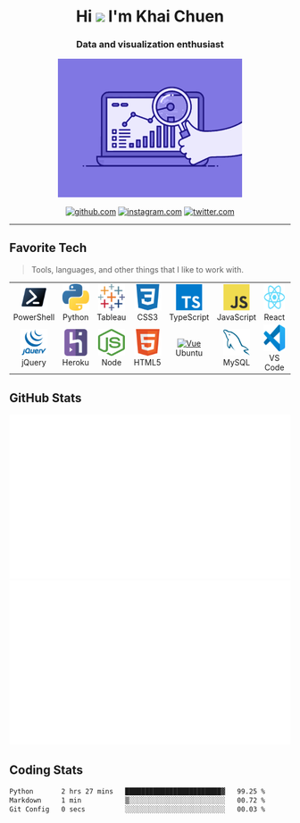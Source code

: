<h1 align="center">Hi <img src="https://user-images.githubusercontent.com/42378118/110234147-e3259600-7f4e-11eb-95be-0c4047144dea.gif" width="30"> I'm Khai Chuen</h1>
<h3 align="center">Data and visualization enthusiast</h3>

<div align="center">

<img src="./banner.gif" width="330">
  
[![github.com](https://img.shields.io/badge/GitHub-100000?style=for-the-badge&logo=github&logoColor=white)](https://github.com/yapkhaichuen)
[![instagram.com](https://img.shields.io/badge/Instagram-E4405F?style=for-the-badge&logo=instagram&logoColor=white)](https://www.instagram.com/khaichuenyap/)
[![twitter.com](https://img.shields.io/badge/Twitter-1DA1F2?style=for-the-badge&logo=twitter&logoColor=white)](https://twitter.com/KhaiYap)
  
</div>

***

<h2 align="left" id="yapkhaichuen">Favorite Tech</h2>

> Tools, languages, and other things that I like to work with.

<table>
  <tr>
    <td align="center" width="96">
      <a href="https://docs.microsoft.com/en-us/powershell/">
        <img src="./img/PowerShell_Core_6.0_icon.png" width="48" height="48" alt="PowerShell" />
      </a>
      <br>PowerShell
    </td>
    <td align="center" width="96">
      <a href="https://www.python.org/">
        <img src="./img/Python-logo-notext.svg" width="48" height="48" alt="Python" />
      </a>
      <br>Python
    </td>
    <td align="center" width="96">
      <a href="https://www.tableau.com/">
        <img src="./img/tableau-software.svg" width="48" height="48" alt="Tableau" />
      </a>
      <br>Tableau
    </td>
    <td align="center" width="96">
      <a href="https://www.w3schools.com/css/">
        <img src="./img/Devicon-css3-plain.svg" width="48" height="48" alt="CSS3" />
      </a>
      <br>CSS3
    </td>
    <td align="center" width="96">
      <a href="https://www.typescriptlang.org/">
        <img src="./img/typescript-original.svg" width="48" height="48" alt="TypeScript" />
      </a>
      <br>TypeScript
    </td>
    <td align="center" width="96">
      <a href="https://www.javascript.com/">
        <img src="./img/javascript-original.svg" width="48" height="48" alt="JavaScript" />
      </a>
      <br>JavaScript
    </td>
    <td align="center" width="96">
      <a href="https://reactjs.org/" >
        <img src="./img/react-original.svg" width="48" height="48" alt="React" />
      </a>
      <br>React
    </td>
    <td align="center" width="96">
      <a href="https://git-scm.com/">
        <img src="./img/Git_icon.svg" width="48" height="48" alt="Git" />
      </a>
      <br>Git
    </td>
    <td align="center" width="96">
      <a href="https://sass-lang.com/">
        <img src="./img/sass-1.svg" width="48" height="48" alt="Sass" />
      </a>
      <br>Sass
    </td>
  </tr>
  <tr>
    <td align="center" width="96"> 
      <a href="https://jquery.com/" >
        <img src="./img/jquery_plain_wordmark_logo_icon_146445.svg" width="48" height="48" alt="jQuery" />
      </a>
      <br>jQuery
    </td>
    <td align="center" width="96">
      <a href="https://www.heroku.com/" >
        <img src="./img/heroku.svg" width="48" height="48" alt="Heroku" />
      </a>
      <br>Heroku
    </td>
    <td align="center"  width="96">
      <a href="https://nodejs.org/en/">
        <img src="./img/nodejs-seeklogo.com.svg" width="48" height="48" alt="Node" />
      </a>
      <br>Node
    </td>
    <td align="center"  width="96">
      <a href="https://www.w3schools.com/html/">
        <img src="./img/HTML5_Badge.svg" width="48" height="48" alt="HTML5" />
      </a>
      <br>HTML5
    </td>
    <td align="center" width="96">
      <a href="https://ubuntu.com/">
        <img src="https://upload.wikimedia.org/wikipedia/commons/9/9e/UbuntuCoF.svg" width="48" height="48" alt="Vue" />
      </a>
      <br>Ubuntu
    </td>
    <td align="center"  width="96">
      <a href="https://www.mysql.com/">
        <img src="./img/mysql-original.svg" width="48" height="48" alt="MySQL" />
      </a>
      <br>MySQL
    </td>
    <td align="center" width="96">
      <a href="https://code.visualstudio.com/" >
        <img src="./img/Visual_Studio_Code_1.35_icon.svg" width="48" height="48" alt="Visual Studio Code" />
      </a>
      <br>VS Code
    </td>
    <td align="center" width="96">
      <a href="https://www.npmjs.com/" >
        <img src="./img/Npm-logo.svg" width="48" height="48" alt="NPM" />
      </a>
      <br>NPM
    </td>
    <td align="center" width="96">
      <a href="https://www.microsoft.com/en-us/p/windows-terminal/9n0dx20hk701?activetab=pivot:overviewtab" >
        <img src="./img/Windows_Terminal_logo (1).svg" width="48" height="48" alt="Terminal" />
      </a>
      <br>Terminal
    </td>
  </tr>
</table>





## GitHub Stats
<a href="https://github.com/yapkhaichuen">

![](https://raw.githubusercontent.com/yapkhaichuen/GitHub-Stats/output/generated/overview.svg)
![](https://raw.githubusercontent.com/yapkhaichuen/GitHub-Stats/output/generated/languages.svg)

</a>

## Coding Stats
<!--START_SECTION:waka-->

```text
Python       2 hrs 27 mins   ████████████████████████▓   99.25 %
Markdown     1 min           ▒░░░░░░░░░░░░░░░░░░░░░░░░   00.72 %
Git Config   0 secs          ░░░░░░░░░░░░░░░░░░░░░░░░░   00.03 %
```

<!--END_SECTION:waka-->




